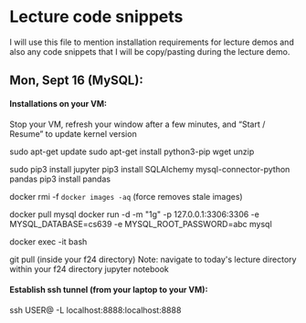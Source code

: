 # Lecture code snippets

I will use this file to mention installation requirements for lecture demos and also any code snippets that I will be copy/pasting during the lecture demo.

## Mon, Sept 16 (MySQL):

#### Installations on your VM:

Stop your VM, refresh your window after a few minutes, and “Start / Resume” to update kernel version

sudo apt-get update
sudo apt-get install python3-pip wget unzip

sudo pip3 install jupyter
pip3 install SQLAlchemy mysql-connector-python pandas
pip3 install pandas

docker rmi -f `docker images -aq` (force removes stale images)

docker pull mysql
docker run -d -m "1g" -p 127.0.0.1:3306:3306 -e MYSQL_DATABASE=cs639 -e MYSQL_ROOT_PASSWORD=abc mysql

docker exec -it <CONTAINER NAME> bash

git pull (inside your f24 directory)
Note: navigate to today's lecture directory within your f24 directory
jupyter notebook

#### Establish ssh tunnel (from your laptop to your VM):

ssh USER@<IP> -L localhost:8888:localhost:8888

